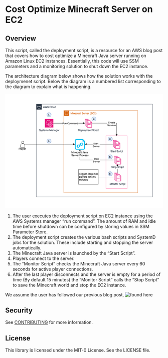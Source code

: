 # Cost Optimize Minecraft Server on EC2

## Overview

This script, called the deployment script, is a resource for an AWS blog post that covers how to cost optimize a Minecraft Java server running on Amazon Linux EC2 instances. Essentially, this code will use SSM parameters and a monitoring solution to shut down the EC2 instance.

The architecture diagram below shows how the solution works with the  deploymenet script. Below the diagram is a numbered list corresponding to the diagram to explain what is happening.

![image](./MC-Architecture.png)

1.	The user executes the deployment script on EC2 instance using the AWS Systems manager “run command”. The amount of RAM and idle time before shutdown can be configured by storing values in SSM Parameter Store.
2.	The deployment script creates the various bash scripts and SystemD jobs for the solution. These include starting and stopping the server automatically.
3.	The Minecraft Java server is launched by the “Start Script”.
4.	Players connect to the server.
5.	The “Monitor Script” checks the Minecraft Java server every 60 seconds for active player connections.
6.	After the last player disconnects and the server is empty for a period of time (By default 15 minutes) the “Monitor Script” calls the “Stop Script” to save the Minecraft world and stop the EC2 instance.

We assume the user has followed our previous blog post, ![found here](https://aws-blogs-prod.amazon.com/gametech/setting-up-a-minecraft-java-server-on-amazon-ec2/)




     
## Security

See [CONTRIBUTING](CONTRIBUTING.md#security-issue-notifications) for more information.

## License

This library is licensed under the MIT-0 License. See the LICENSE file.
